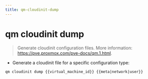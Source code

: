 ```yaml
---
title: qm-cloudinit-dump
---
```

# qm cloudinit dump

> Generate cloudinit configuration files.
> More information: <https://pve.proxmox.com/pve-docs/qm.1.html>.

- Generate a cloudinit file for a specific configuration type:

`qm cloudinit dump {{virtual_machine_id}} {{meta|network|user}}`
